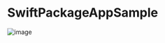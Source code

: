 # SwiftPackageAppSample

![image](https://user-images.githubusercontent.com/1097554/117449647-2d40ed00-af7b-11eb-83ac-9a10e4789c8d.png)
